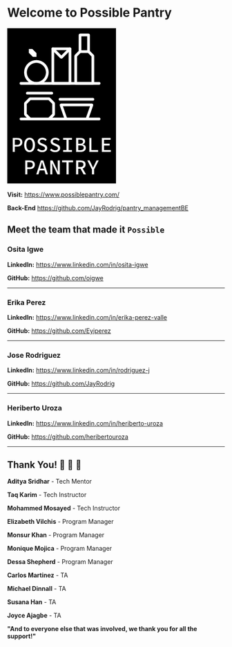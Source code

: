 
# Welcome to Possible Pantry

<img src='./src/assets/Branding/LogoRedesign.png' />

**Visit:** https://www.possiblepantry.com/

**Back-End** https://github.com/JayRodrig/pantry_managementBE

## Meet the team that made it ```Possible```

### Osita Igwe
**LinkedIn:** https://www.linkedin.com/in/osita-igwe

**GitHub:** https://github.com/oigwe

***
### Erika Perez
**LinkedIn:** https://www.linkedin.com/in/erika-perez-valle

**GitHub:** https://github.com/Eyiperez

***
### Jose Rodriguez
**LinkedIn:** https://www.linkedin.com/in/rodriguez-j

**GitHub:** https://github.com/JayRodrig

***
### Heriberto Uroza
**LinkedIn:** https://www.linkedin.com/in/heriberto-uroza

**GitHub:** https://github.com/heribertouroza

***

## Thank You! :raised_hands: :raised_hands: :raised_hands:

**Aditya Sridhar** - Tech Mentor

**Taq Karim** - Tech Instructor

**Mohammed Mosayed** - Tech Instructor

**Elizabeth Vilchis** - Program Manager

**Monsur Khan** - Program Manager

**Monique Mojica** - Program Manager

**Dessa Shepherd** - Program Manager

**Carlos Martinez** - TA

**Michael Dinnall** - TA

**Susana Han** - TA

**Joyce Ajagbe** - TA

**"And to everyone else that was involved, we thank you for all the support!"**



